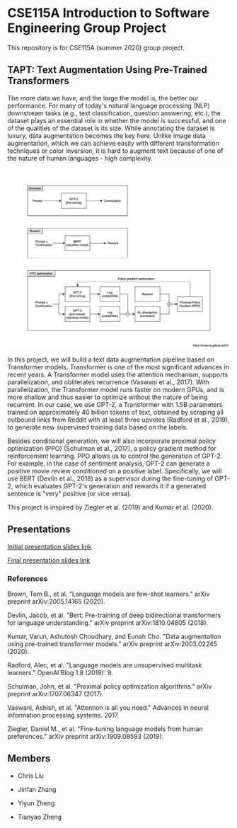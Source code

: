 # CSE115A Introduction to Software Engineering Group Project

This repository is for CSE115A (summer 2020) group project.


## TAPT: Text Augmentation Using Pre-Trained Transformers

The more data we have, and the large the model is, the better our performance. For many of today's natural language processing (NLP) downstream tasks (e.g., text classification, question answering, etc.), the dataset plays an essential role in whether the model is successful, and one of the qualities of the dataset is its size. While annotating the dataset is luxury, data augmentation becomes the key here. Unlike image data augmentation, which we can achieve easily with different transformation techniques or color inversion, it is hard to augment text because of one of the nature of human languages - high complexity.

![](images/tapt.png)

In this project, we will build a text data augmentation pipeline based on Transformer models. Transformer is one of the most significant advances in recent years. A Transformer model uses the attention mechanism, supports parallelization, and obliterates recurrence (Vaswani et al., 2017). With parallelization, the Transformer model runs faster on modern GPUs, and is more shallow and thus easier to optimize without the nature of being recurrent. In our case, we use GPT-2, a Transformer with 1.5B parameters trained on approximately 40 billion tokens of text, obtained by scraping all outbound links from Reddit with at least three upvotes (Radford et al., 2019), to generate new supervised training data based on the labels.

Besides conditional generation, we will also incorporate proximal policy optimization (PPO) (Schulman et al., 2017), a policy gradient method for reinforcement learning. PPO allows us to control the generation of GPT-2. For example, in the case of sentiment analysis, GPT-2 can generate a positive movie review conditioned on a positive label. Specifically, we will use BERT (Devlin et al., 2018) as a supervisor during the fine-tuning of GPT-2, which evaluates GPT-2's generation and rewards it if a generated sentence is "very" positive (or vice versa).

This project is inspired by Ziegler et al. (2019) and Kumar et al. (2020).



## Presentations

[Initial presentation slides link](https://docs.google.com/presentation/d/1db1pVHyLvHRHqmT50MzUQGD9WSmV5X51vY9Aw_k7BDE/edit?usp=sharing)

[Final presentation slides link]()


### References

Brown, Tom B., et al. "Language models are few-shot learners." arXiv preprint arXiv:2005.14165 (2020).

Devlin, Jacob, et al. "Bert: Pre-training of deep bidirectional transformers for language understanding." arXiv preprint arXiv:1810.04805 (2018).

Kumar, Varun, Ashutosh Choudhary, and Eunah Cho. "Data augmentation using pre-trained transformer models." arXiv preprint arXiv:2003.02245 (2020).

Radford, Alec, et al. "Language models are unsupervised multitask learners." OpenAI Blog 1.8 (2019): 9.

Schulman, John, et al. "Proximal policy optimization algorithms." arXiv preprint arXiv:1707.06347 (2017).

Vaswani, Ashish, et al. "Attention is all you need." Advances in neural information processing systems. 2017.

Ziegler, Daniel M., et al. "Fine-tuning language models from human preferences." arXiv preprint arXiv:1909.08593 (2019).



## Members

- Chris Liu

- Jinfan Zhang

- Yiyun Zheng

- Tianyao Zheng
